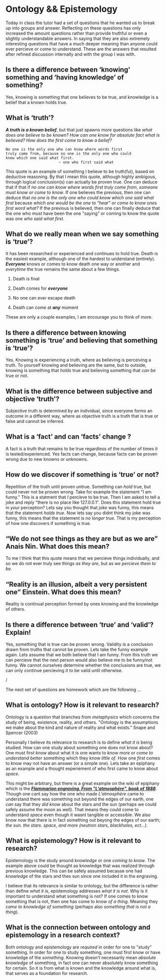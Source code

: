 # Ontology && Epistemology

Today in class the tutor had a set of questions that he wanted us to break up into groups and answer. Reflecting on these questions has only increased the amount questions rather than provide truthful or even a slightly understandable answers. In saying that they are also extremely interesting questions that have a much deeper meaning than anyone could ever percieve or come to understand. These are the answers that resulted after refined discussion internally and with the group I was with.

## Is there a difference between ‘knowing’ something and ‘having knowledge’ of something?

Yes, knowing is something that one believes to be true, and knowledge is a belief that a known holds true.

## What is ‘truth’?

***A truth is a known belief***, but that just spawns more questions like *what does one believe to be known?* *How can one know for absolute fact what is believed?* *How does the first come to know a belief?*

```
No one is the only one who can know where words first 
truly came from, because no one is the only one who could
know which one said what first. 
                        ~ one who first said what
```

This quote is an example of something I believe to be truth(ful), based on deductive reasoning. By that I mean this quote, although highly ambigous, through logical conclusion(s) can actually be proven true. One can deduce that if that if *no one can know where words first truly come from*, *someone must know or come to know*. If one believes the previous, then one can deduce that *no one is the only one who could know which one said what first* because *which one would be the one to "hear" or come to know ones first word what?* If the previous is believed, then one can finally deduce that the one who *must* have been the one "saying" or coming to know the quote was *one who said what first*. 

## What do we really mean when we say something is ‘true’?

It has been researched or experienced and continues to hold true. Death is the easiest example, although one of the hardest to understand (entirely). ***Everyone*** knows or comes to know death one way or another and *everytime* the true remains the same about a few things. 

1. Death is final 

2. Death comes for ***everyone*** 

3. No one can ever escape death

4. Death can come at ***any*** moment

These are only a couple examples, I am encourage you to think of more.

## Is there a difference between knowing something is ‘true’ and believing that something is ‘true’?

Yes. Knowing is experiencing a truth, where as believing is perceiving a truth. To yourself knowing and believing are the same, but to outside, knowing is something that *holds* true and believing something that *can be* true or not. 

## What is the difference between subjective and objective ‘truth’?

Subjective truth is determined by an individual, since everyone forms an outcome in a different way, where as objective truth is a truth that is true or false and cannot be inferred. 

## What is a ‘fact’ and can ‘facts’ change ?

A fact is a truth that remains to be true regardless of the number of times it is tested/experienced. Yes facts can change, because facts can be proven wrong due to new knowns or unknowns. 

## How do we discover if something is ‘true’ or not?

Repetition of the truth until proven untrue. Something can *hold* true, but could never not be proven wrong. Take for example the statement "I am funny." This is a statment that *I* percieve to be true. Then I am asked to tell a joke and reply "there is no place like 127.0.0.1". Does this statement hold true in *your* perception? Lets say you thought that joke was funny, this means that the statement *holds true*. Now lets say you didnt think my joke was funny, this means that the statement is *no longer true*. That is my perception of how one discovers if something is true.

## “We do not see things as they are but as we are” Anais Nin. What does this mean?

To me I think that this quote means that we percieve things individually, and so we do not ever truly see things *as they are*, but as *we percieve them to be*.

## “Reality is an illusion, albeit a very persistent one” Einstein. What does this mean?

Reality is continual perception formed by ones knowing and the knowledge of others.

## Is there a difference between ‘true’ and ‘valid’? Explain!

Yes, something that is true can be proven wrong. Validity is a conclusion drawn from truths that cannot be proven. Lets take the funny example again. Lets assume that we both believe that I am funny. From this truth we can percieve that the next person would also believe me to be funny/not funny. We cannot ourselves determine whether the conclusions are true, we can only continue percieving it to be valid until otherwise.

/

The next set of questions are homework which are the following ...

## What is ontology? How is it relevant to research?

Ontology is a question that branches from *metaphysics* which concerns the study of being, existence, reality, and others. "Ontology is the assumptions we make about 
the kind and nature of reality and what exists." Snape and Spencer (2003) 

Personally I believe its relevance to research is to define *what it is* being studied. How can one study about something one does not know about? One must first *know* about what it is one wants to *know more* or *come to understand better* something which they know *little of*. How one *first* comes to know may not have an answer (or a simple one). Lets take an epiphany as an example and a thought experiement of who first came to know about *space*. 

This might be arbitrary, but there is a great example on the wiki of epiphany which is the [***Flammarion engraving. From "L'atmosphère", book of 1888***](https://en.wikipedia.org/wiki/Flammarion_engraving). Though one cant say how the one who made *L'atmosphère* came to understand there was something out beyond the edges of our earth, one *can* say that they *did know* about the stars and the sun (perhaps we could safely assume the moon as well). That means they could come to understand *space* even though it wasnt tangible or accessible. We also know *now* that there is in fact something out beyong the edges of our earth; *the sun. the stars. space, and more (neutron stars, blackholes, ect...)*.

## What is epistemology? How is it relevant to research?

Epistemology is the study around *knowledge* or one *coming to know*. The example above could be thought as knowledge that was realized through previous knowledge. This can be safely assumed because one had *knowledge* of the stars and thes sun since one included it in the engraving. 

I believe that its relevance is similar to ontology, but the difference is rather than define *what it is*, epistemology addresses *what it is not*. Why is it important to understand what something is not? If one comes to know something that is not, then one has come to know *of a thing*. Meaning they *came to knowledge of something* (perhaps also *something that is not a thing*).

## What is the connection between ontology and epistemology in a research context?

Both ontology and epistemology are *required* in order for one to "study" something. In order for one to study something, one must first know or have knowledge of the *something*. Knowing doesn't necessarily mean *absolute knowledge* of something, in fact one can never absolutely know something for certain. So it is from what is known and the knowledge around what is, that serves as a foundation for research.